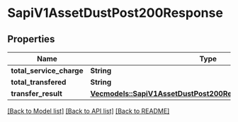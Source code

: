 # SapiV1AssetDustPost200Response

## Properties

Name | Type | Description | Notes
------------ | ------------- | ------------- | -------------
**total_service_charge** | **String** |  | 
**total_transfered** | **String** |  | 
**transfer_result** | [**Vec<models::SapiV1AssetDustPost200ResponseTransferResultInner>**](_sapi_v1_asset_dust_post_200_response_transferResult_inner.md) |  | 

[[Back to Model list]](../README.md#documentation-for-models) [[Back to API list]](../README.md#documentation-for-api-endpoints) [[Back to README]](../README.md)


